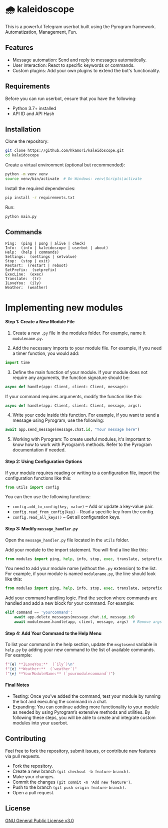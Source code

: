 
# 🌧 kaleidoscope
This is a powerful Telegram userbot built using the Pyrogram framework. Automatization, Management, Fun.


## Features

- Message automation: Send and reply to messages automatically.
- User interaction: React to specific keywords or commands.
- Custom plugins: Add your own plugins to extend the bot's functionality.

## Requirements
Before you can run userbot, ensure that you have the following:

- Python 3.7+ installed
- API ID and API Hash


## Installation
Clone the repository:

```bash
git clone https://github.com/hkamori/kaleidoscope.git
cd kaleidoscope
```
Create a virtual environment (optional but recommended):
```bash
python -m venv venv
source venv/bin/activate  # On Windows: venv\Scripts\activate

```
Install the required dependencies:

```bash
pip install -r requirements.txt
```

Run:

```bash
python main.py
```


## Commands

```
Ping:  (ping | pong | alive | check)
Info:  (info | kaleidoscope | userbot | about)
Help:  (help | commands)
Settings:  (settings | setvalue)
Stop:  (stop | exit)
Restart:  (restart | reboot)
SetPrefix:  (setprefix)
ExecLine:  (exec)
Translate:  (tr)
ILoveYou:  (ily)
Weather:  (weather)
```

# Implementing new modules
#### Step 1: Create a New Module File
1. Create a new ```.py``` file in the modules folder. For example, name it ```modulename.py```.

2. Add the necessary imports to your module file. For example, if you need a timer function, you would add:

```python
import time
```

3. Define the main function of your module. If your module does not require any arguments, the function signature should be:

```python
async def handle(app: Client, client: Client, message):
```

If your command requires arguments, modify the function like this:

```python
async def handle(app: Client, client: Client, message, args):
```

4. Write your code inside this function. For example, if you want to send a message using Pyrogram, use the following:

```python
await app.send_message(message.chat.id, "Your message here")
```

5. Working with Pyrogram: To create useful modules, it's important to know how to work with Pyrogram’s methods. Refer to the Pyrogram documentation if needed.

#### Step 2: Using Configuration Options
If your module requires reading or writing to a configuration file, import the configuration functions like this:

```python
from utils import config
```

You can then use the following functions:

- ```config.add_to_config(key, value)``` – Add or update a key-value pair.
- ```config.read_from_config(key)``` – Read a specific key from the config.
- ```config.read_all_keys()``` – Get all configuration keys.

#### Step 3: Modify ```message_handler.py```
Open the ```message_handler.py``` file located in the ```utils``` folder.

Add your module to the import statement. You will find a line like this:

```python
from modules import ping, help, info, stop, exec, translate, setprefix, restart, ily, moonlove, weather, settings
```
You need to add your module name (without the ```.py``` extension) to the list. For example, if your module is named ```modulename.py```, the line should look like this:

```python
from modules import ping, help, info, stop, exec, translate, setprefix, restart, ily, moonlove, weather, settings, modulename
```

Add your command handling logic. Find the section where commands are handled and add a new block for your command. For example:

```python
elif command == 'yourcommand':
    await app.delete_messages(message.chat.id, message.id)
    await modulename.handle(app, client, message, args)  # Remove args if not needed
```

#### Step 4: Add Your Command to the Help Menu
To list your command in the help section, update the ```msgtosend``` variable in ```help.py``` by adding your new command to the list of available commands. For example:

```python
f"{e} **ILoveYou:**  (`ily`)\n"
f"{e} **Weather:**  (`weather`)"
f"{e} **YourModuleName:** (`yourmodulecommand`)")
```

#### Final Notes
- Testing: Once you’ve added the command, test your module by running the bot and executing the command in a chat.
- Expanding: You can continue adding more functionality to your module as needed by using Pyrogram’s extensive methods and utilities.
By following these steps, you will be able to create and integrate custom modules into your userbot.
## Contributing

Feel free to fork the repository, submit issues, or contribute new features via pull requests.

- Fork the repository.
- Create a new branch ```(git checkout -b feature-branch)```.
- Make your changes.
- Commit the changes ```(git commit -m 'Add new feature')```.
- Push to the branch ```(git push origin feature-branch)```.
- Open a pull request.


## License

[GNU General Public License v3.0](https://www.gnu.org/licenses/gpl-3.0.html)


